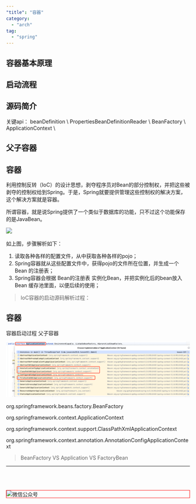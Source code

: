 ```yaml
---
"title": "容器"
category:
  - "arch"
tag:
  - "spring"
---
```


## 容器基本原理 

## 启动流程

## 源码简介

关键api： beanDefinition \ PropertiesBeanDefinitionReader \ BeanFactory \ ApplicationContext \


## 父子容器








## 容器

利用控制反转（IoC）的设计思想，剥夺程序员对Bean的部分控制权，并把这些被剥夺的控制权给到Spring。于是，Spring就要提供管理这些控制权的解决方案，这个解决方案就是容器。

所谓容器，就是说Spring提供了一个类似于数据库的功能，只不过这个功能保存的是JavaBean。

![](./images/2023-10-24-18-18-19.png)

如上图，步骤解析如下：

1. 读取各种各样的配置文件，从中获取各种各样的pojo；
2. Spring容器就从这些配置文件中，获得pojo的文件所在位置，并生成一个 Bean 的注册表；
3. Spring容器会根据 Bean的注册表 实例化Bean，并把实例化后的bean放入 Bean 缓存池里面，以便后续的使用；

> IoC容器的启动源码解析过程：




## 容器 

容器启动过程
父子容器


![](./images/2023-10-24-18-18-16.png)

org.springframework.beans.factory.BeanFactory

org.springframework.context.ApplicationContext

org.springframework.context.support.ClassPathXmlApplicationContext

org.springframework.context.annotation.AnnotationConfigApplicationContext


> BeanFactory VS Application VS FactoryBean




---
<br /><br /><br />
<img style="border:1px red solid; display:block; margin:0 auto;" :src="withBase('/qrcode.jpg')" alt="微信公众号" />
